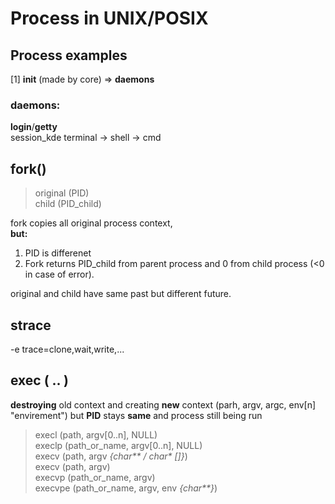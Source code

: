 # Process in UNIX/POSIX

## Process examples

[1] __init__ (made by core) => __daemons__

### daemons:

__login__/__getty__ \
session_kde
terminal -> shell -> cmd

## __fork()__
>original (PID) \
>child (PID_child)

fork copies all original process context, \
__but:__
1. PID is differenet
2. Fork returns PID_child from parent process and 0 from child process (<0 in case of error).

original and child have same past but different future.


## strace
-e trace=clone,wait,write,...

## exec ( .. )
__destroying__ old context and creating __new__ context
(parh, argv, argc, env[n] "envirement")
but __PID__ stays __same__ and process still being run

>execl (path, argv[0..n], NULL) \
>execlp (path_or_name, argv[0..n], NULL) \
>execv (path, argv _{char** / char* []}_) \
>execv (path, argv) \
>execvp (path_or_name, argv) \
>execvpe (path_or_name, argv, env _{char**}_)
